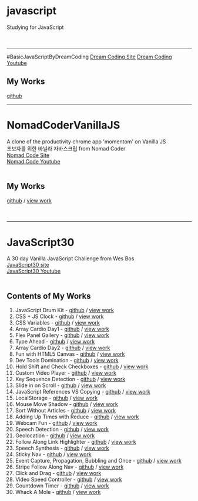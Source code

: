 # javascript
Studying for JavaScript<br/><br/><br/>

---
#BasicJavaScriptByDreamCoding
[Dream Coding Site](https://academy.dream-coding.com/collections)
[Dream Coding Youtube](https://www.youtube.com/playlist?list=PLv2d7VI9OotTVOL4QmPfvJWPJvkmv6h-2)
## My Works
[github](https://github.com/byahram/javascript/tree/main/BasicJavaScriptByDreamCoding)

---
# NomadCoderVanillaJS
A clone of the productivity chrome app 'momentom' on Vanilla JS<br/>
초보자를 위한 바닐라 자바스크립 from Nomad Coder <br/>
[Nomad Code Site](https://nomadcoders.co/javascript-for-beginners) <br/>
[Nomad Code Youtube](https://www.youtube.com/c/%EB%85%B8%EB%A7%88%EB%93%9C%EC%BD%94%EB%8D%94NomadCoders) <br/><br/>
## My Works
[github](https://github.com/Ahram-Kim/NomadCoderVanillaJS) /
[view work](https://byahram.github.io/javascript/NomadCoderVanilaJS/index.html) <br/><br/><br/>

---
# JavaScript30
A 30 day Vanilla JavaScript Challenge from Wes Bos <br/>
[JavaScript30 site](https://javascript30.com/) <br/>
[JavaScript30 Youtube](https://www.youtube.com/playlist?list=PLu8EoSxDXHP6CGK4YVJhL_VWetA865GOH)<br/><br/>
## Contents of My Works
1. JavaScript Drum Kit - [github](https://github.com/Ahram-Kim/Studying_JS/tree/main/JavaScript30/01_Make_a_JavaScript_Drum_Kit) / [view work](https://byahram.github.io/javascript/JavaScript30/01_Make_a_JavaScript_Drum_Kit/index.html)
2. CSS + JS Clock - [github](https://github.com/Ahram-Kim/Studying_JS/tree/main/JavaScript30/02_JS_and_CSS_Clock) / [view work](https://byahram.github.io/javascript/JavaScript30/02_JS_and_CSS_Clock/index.html)
3. CSS Variables - [github](https://github.com/Ahram-Kim/Studying_JS/tree/main/JavaScript30/03_CSS_Variables) / [view work](https://byahram.github.io/javascript/JavaScript30/03_CSS_Variables/index.html)
4. Array Cardio Day1 - [github](https://github.com/Ahram-Kim/Studying_JS/tree/main/JavaScript30/04_Array_Cardio_Day_1) / [view work](https://byahram.github.io/javascript/JavaScript30/04_Array_Cardio_Day_1/index.html)
5. Flex Panel Gallery - [github](https://github.com/Ahram-Kim/Studying_JS/tree/main/JavaScript30/05_Flex_Panel_Gallery) / [view work](https://byahram.github.io/javascript/JavaScript30/05_Flex_Panel_Gallery/index.html)
6. Type Ahead - [github](https://github.com/Ahram-Kim/Studying_JS/tree/main/JavaScript30/06_Type_Ahead) / [view work](https://byahram.github.io/javascript/JavaScript30/06_Type_Ahead/index.html)
7. Array Cardio Day2 - [github](https://github.com/Ahram-Kim/Studying_JS/tree/main/JavaScript30/07_Array_Cardio_Day_2) / [view work](https://byahram.github.io/javascript/JavaScript30/07_Array_Cardio_Day_2/index.html)
8. Fun with HTML5 Canvas - [github](https://github.com/Ahram-Kim/Studying_JS/tree/main/JavaScript30/08_Fun_with_HTML5_Canvas) / [view work](https://byahram.github.io/javascript/JavaScript30/08_Fun_with_HTML5_Canvas/index.html)
9. Dev Tools Domination - [github](https://github.com/Ahram-Kim/Studying_JS/tree/main/JavaScript30/09_Dev_Tools_Domination) / [view work](https://byahram.github.io/javascript/JavaScript30/09_Dev_Tools_Domination/index.html)
10. Hold Shift and Check Checkboxes - [github](https://github.com/Ahram-Kim/Studying_JS/tree/main/JavaScript30/10_Hold_Shift_and_Check_Checkboxes) / [view work](https://byahram.github.io/javascript/JavaScript30/10_Hold_Shift_and_Check_Checkboxes/index.htmls)
11. Custom Video Player - [github](https://github.com/Ahram-Kim/Studying_JS/tree/main/JavaScript30/11_Custom_Video_Player) / [view work](https://byahram.github.io/javascript/JavaScript30/11_Custom_Video_Player/index.html)
12. Key Sequence Detection - [github](https://github.com/Ahram-Kim/Studying_JS/tree/main/JavaScript30/12_Key_Sequence_Detection) / [view work](https://byahram.github.io/javascript/JavaScript30/12_Key_Sequence_Detection/index.html)
13. Slide in on Scroll - [github](https://github.com/Ahram-Kim/Studying_JS/tree/main/JavaScript30/13_Slide_in_on_Scroll) / [view work](https://byahram.github.io/javascript/JavaScript30/13_Slide_in_on_Scroll/index.html)
14. JavaScript References VS Copying - [github](https://github.com/Ahram-Kim/Studying_JS/tree/main/JavaScript30/14_JavaScript_References_VS_Copying) / [view work](https://byahram.github.io/javascript/JavaScript30/14_JavaScript_References_VS_Copying/index.html)
15. LocalStorage - [github](https://github.com/Ahram-Kim/Studying_JS/tree/main/JavaScript30/15_LocalStorage) / [view work](https://byahram.github.io/javascript/JavaScript30/15_LocalStorage/index.html)
16. Mouse Move Shadow - [github](https://github.com/Ahram-Kim/Studying_JS/tree/main/JavaScript30/16_Mouse_Move_Shadow) / [view work](https://byahram.github.io/javascript/JavaScript30/16_Mouse_Move_Shadow/index.html)
17. Sort Without Articles - [github](https://github.com/Ahram-Kim/Studying_JS/tree/main/JavaScript30/17_Sort_Without_Articles) / [view work](https://byahram.github.io/javascript/JavaScript30/17_Sort_Without_Articles/index.html)
18. Adding Up Times with Reduce - [github](https://github.com/Ahram-Kim/Studying_JS/tree/main/JavaScript30/18_Adding_Up_Times_with_Reduce) / [view work](https://byahram.github.io/javascript/JavaScript30/18_Adding_Up_Times_with_Reduce/index.html)
19. Webcam Fun - [github](https://github.com/Ahram-Kim/Studying_JS/tree/main/JavaScript30/19_Webcam_Fun) / [view work](https://byahram.github.io/javascript/JavaScript30/19_Webcam_Fun/index.html)
20. Speech Detection - [github](https://github.com/Ahram-Kim/Studying_JS/tree/main/JavaScript30/20_Speech_Detection) / [view work](https://byahram.github.io/javascript/JavaScript30/20_Speech_Detection/index.html)
21. Geolocation - [github](https://github.com/Ahram-Kim/Studying_JS/tree/main/JavaScript30/21_Geolocation) / [view work](https://byahram.github.io/javascript/JavaScript30/21_Geolocation/index.html)
22. Follow Along Link Highlighter - [github](https://github.com/Ahram-Kim/Studying_JS/tree/main/JavaScript30/22_Follow_Along_Link_Highlighter) / [view work](https://byahram.github.io/javascript/JavaScript30/22_Follow_Along_Link_Highlighter/index.html)
23. Speech Synthesis - [github](https://github.com/Ahram-Kim/Studying_JS/tree/main/JavaScript30/23_Speech_Synthesis) / [view work](https://byahram.github.io/javascript/JavaScript30/23_Speech_Synthesis/index.html)
24. Sticky Nav - [github](https://github.com/Ahram-Kim/Studying_JS/tree/main/JavaScript30/24_Sticky_Nav) / [view work](https://byahram.github.io/javascript/JavaScript30/24_Sticky_Nav/index.html)
25. Event Capture, Propagation, Bubbling and Once - [github](https://github.com/Ahram-Kim/Studying_JS/tree/main/JavaScript30/25_Event_Capture_Propagation_Bubbling_and_Once) / [view work](https://byahram.github.io/javascript/JavaScript30/25_Event_Capture_Propagation_Bubbling_and_Once/index.html)
26. Stripe Follow Along Nav - [github](https://github.com/Ahram-Kim/Studying_JS/tree/main/JavaScript30/26_Stripe_Follow_Along_Nav) / [view work](https://byahram.github.io/javascript/JavaScript30/26_Stripe_Follow_Along_Nav/index.html)
27. Click and Drag - [github](https://github.com/Ahram-Kim/Studying_JS/tree/main/JavaScript30/27_Click_and_Drag) / [view work](https://byahram.github.io/javascript/JavaScript30/27_Click_and_Drag/index.html)
28. Video Speed Controller - [github](https://github.com/Ahram-Kim/Studying_JS/tree/main/JavaScript30/28_Video_Speed_Controller) / [view work](https://byahram.github.io/javascript/JavaScript30/28_Video_Speed_Controller/index.html)
29. Countdown Timer - [github](https://github.com/Ahram-Kim/Studying_JS/tree/main/JavaScript30/29_Countdown_Timer) / [view work](https://byahram.github.io/javascript/JavaScript30/29_Countdown_Timer/index.html)
30. Whack A Mole - [github](https://github.com/Ahram-Kim/Studying_JS/tree/main/JavaScript30/30_Whack_A_Mole) / [view work](https://byahram.github.io/javascript/JavaScript30/30_Whack_A_Mole/index.html)
